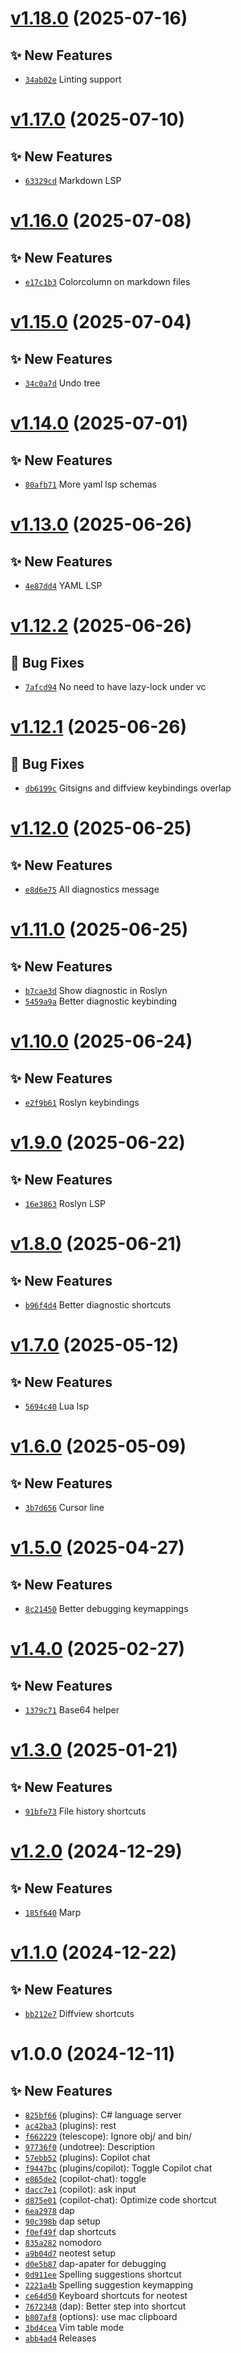 # [v1.18.0](https://github.com/fredrkl/nvimsetup/compare/v1.17.0...v1.18.0) (2025-07-16)

## ✨ New Features
- [`34ab02e`](https://github.com/fredrkl/nvimsetup/commit/34ab02e)  Linting support

# [v1.17.0](https://github.com/fredrkl/nvimsetup/compare/v1.16.0...v1.17.0) (2025-07-10)

## ✨ New Features
- [`63329cd`](https://github.com/fredrkl/nvimsetup/commit/63329cd)  Markdown LSP

# [v1.16.0](https://github.com/fredrkl/nvimsetup/compare/v1.15.0...v1.16.0) (2025-07-08)

## ✨ New Features
- [`e17c1b3`](https://github.com/fredrkl/nvimsetup/commit/e17c1b3)  Colorcolumn on markdown files

# [v1.15.0](https://github.com/fredrkl/nvimsetup/compare/v1.14.0...v1.15.0) (2025-07-04)

## ✨ New Features
- [`34c0a7d`](https://github.com/fredrkl/nvimsetup/commit/34c0a7d)  Undo tree

# [v1.14.0](https://github.com/fredrkl/nvimsetup/compare/v1.13.0...v1.14.0) (2025-07-01)

## ✨ New Features
- [`80afb71`](https://github.com/fredrkl/nvimsetup/commit/80afb71)  More yaml lsp schemas

# [v1.13.0](https://github.com/fredrkl/nvimsetup/compare/v1.12.2...v1.13.0) (2025-06-26)

## ✨ New Features
- [`4e87dd4`](https://github.com/fredrkl/nvimsetup/commit/4e87dd4)  YAML LSP

# [v1.12.2](https://github.com/fredrkl/nvimsetup/compare/v1.12.1...v1.12.2) (2025-06-26)

## 🐛 Bug Fixes
- [`7afcd94`](https://github.com/fredrkl/nvimsetup/commit/7afcd94)  No need to have lazy-lock under vc

# [v1.12.1](https://github.com/fredrkl/nvimsetup/compare/v1.12.0...v1.12.1) (2025-06-26)

## 🐛 Bug Fixes
- [`db6199c`](https://github.com/fredrkl/nvimsetup/commit/db6199c)  Gitsigns and diffview keybindings overlap

# [v1.12.0](https://github.com/fredrkl/nvimsetup/compare/v1.11.0...v1.12.0) (2025-06-25)

## ✨ New Features
- [`e8d6e75`](https://github.com/fredrkl/nvimsetup/commit/e8d6e75)  All diagnostics message

# [v1.11.0](https://github.com/fredrkl/nvimsetup/compare/v1.10.0...v1.11.0) (2025-06-25)

## ✨ New Features
- [`b7cae3d`](https://github.com/fredrkl/nvimsetup/commit/b7cae3d)  Show diagnostic in Roslyn 
- [`5459a9a`](https://github.com/fredrkl/nvimsetup/commit/5459a9a)  Better diagnostic keybinding

# [v1.10.0](https://github.com/fredrkl/nvimsetup/compare/v1.9.0...v1.10.0) (2025-06-24)

## ✨ New Features
- [`e2f9b61`](https://github.com/fredrkl/nvimsetup/commit/e2f9b61)  Roslyn keybindings

# [v1.9.0](https://github.com/fredrkl/nvimsetup/compare/v1.8.0...v1.9.0) (2025-06-22)

## ✨ New Features
- [`16e3863`](https://github.com/fredrkl/nvimsetup/commit/16e3863)  Roslyn LSP

# [v1.8.0](https://github.com/fredrkl/nvimsetup/compare/v1.7.0...v1.8.0) (2025-06-21)

## ✨ New Features
- [`b96f4d4`](https://github.com/fredrkl/nvimsetup/commit/b96f4d4)  Better diagnostic shortcuts

# [v1.7.0](https://github.com/fredrkl/nvimsetup/compare/v1.6.0...v1.7.0) (2025-05-12)

## ✨ New Features
- [`5694c40`](https://github.com/fredrkl/nvimsetup/commit/5694c40)  Lua lsp

# [v1.6.0](https://github.com/fredrkl/nvimsetup/compare/v1.5.0...v1.6.0) (2025-05-09)

## ✨ New Features
- [`3b7d656`](https://github.com/fredrkl/nvimsetup/commit/3b7d656)  Cursor line

# [v1.5.0](https://github.com/fredrkl/nvimsetup/compare/v1.4.0...v1.5.0) (2025-04-27)

## ✨ New Features
- [`8c21450`](https://github.com/fredrkl/nvimsetup/commit/8c21450)  Better debugging keymappings

# [v1.4.0](https://github.com/fredrkl/nvimsetup/compare/v1.3.0...v1.4.0) (2025-02-27)

## ✨ New Features
- [`1379c71`](https://github.com/fredrkl/nvimsetup/commit/1379c71)  Base64 helper

# [v1.3.0](https://github.com/fredrkl/nvimsetup/compare/v1.2.0...v1.3.0) (2025-01-21)

## ✨ New Features
- [`91bfe73`](https://github.com/fredrkl/nvimsetup/commit/91bfe73)  File history shortcuts

# [v1.2.0](https://github.com/fredrkl/nvimsetup/compare/v1.1.0...v1.2.0) (2024-12-29)

## ✨ New Features
- [`185f640`](https://github.com/fredrkl/nvimsetup/commit/185f640)  Marp

# [v1.1.0](https://github.com/fredrkl/nvimsetup/compare/v1.0.0...v1.1.0) (2024-12-22)

## ✨ New Features
- [`bb212e7`](https://github.com/fredrkl/nvimsetup/commit/bb212e7)  Diffview shortcuts

# v1.0.0 (2024-12-11)

## ✨ New Features
- [`825bf66`](https://github.com/fredrkl/nvimsetup/commit/825bf66) (plugins): C# language server 
- [`ac42ba3`](https://github.com/fredrkl/nvimsetup/commit/ac42ba3) (plugins): rest 
- [`f662229`](https://github.com/fredrkl/nvimsetup/commit/f662229) (telescope): Ignore obj/ and bin/ 
- [`97736f0`](https://github.com/fredrkl/nvimsetup/commit/97736f0) (undotree): Description 
- [`57ebb52`](https://github.com/fredrkl/nvimsetup/commit/57ebb52) (plugins): Copilot chat 
- [`f9447bc`](https://github.com/fredrkl/nvimsetup/commit/f9447bc) (plugins/copilot): Toggle Copilot chat 
- [`e865de2`](https://github.com/fredrkl/nvimsetup/commit/e865de2) (copilot-chat): toggle 
- [`dacc7e1`](https://github.com/fredrkl/nvimsetup/commit/dacc7e1) (copilot): ask input 
- [`d875e01`](https://github.com/fredrkl/nvimsetup/commit/d875e01) (copilot-chat): Optimize code shortcut 
- [`6ea2978`](https://github.com/fredrkl/nvimsetup/commit/6ea2978)  dap 
- [`90c398b`](https://github.com/fredrkl/nvimsetup/commit/90c398b)  dap setup 
- [`f0ef49f`](https://github.com/fredrkl/nvimsetup/commit/f0ef49f)  dap shortcuts 
- [`835a282`](https://github.com/fredrkl/nvimsetup/commit/835a282)  nomodoro 
- [`a9b04d7`](https://github.com/fredrkl/nvimsetup/commit/a9b04d7)  neotest setup 
- [`d0e5b87`](https://github.com/fredrkl/nvimsetup/commit/d0e5b87) dap-apater for debugging 
- [`0d911ee`](https://github.com/fredrkl/nvimsetup/commit/0d911ee)  Spelling suggestions shortcut 
- [`2221a4b`](https://github.com/fredrkl/nvimsetup/commit/2221a4b)  Spelling suggestion keymapping 
- [`ce64d50`](https://github.com/fredrkl/nvimsetup/commit/ce64d50)  Keyboard shortcuts for neotest 
- [`7672348`](https://github.com/fredrkl/nvimsetup/commit/7672348)  (dap): Better step into shortcut 
- [`b807af8`](https://github.com/fredrkl/nvimsetup/commit/b807af8)  (options): use mac clipboard 
- [`3bd4cea`](https://github.com/fredrkl/nvimsetup/commit/3bd4cea)  Vim table mode 
- [`abb4ad4`](https://github.com/fredrkl/nvimsetup/commit/abb4ad4)  Releases
